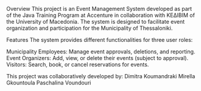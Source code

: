 Overview
This project is an Event Management System developed as part of the Java Training Program at Accenture in collaboration with ΚΕΔΙΒΙΜ of the University of Macedonia. The system is designed to facilitate event organization and participation for the Municipality of Thessaloniki.

Features
The system provides different functionalities for three user roles:

Municipality Employees: Manage event approvals, deletions, and reporting.
Event Organizers: Add, view, or delete their events (subject to approval).
Visitors: Search, book, or cancel reservations for events.

This project was collaboratively developed by:
Dimitra Koumandraki
Mirella Gkountoula
Paschalina Voundouri
